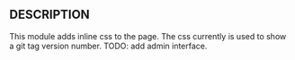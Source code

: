 DESCRIPTION
-----------

This module adds inline css to the page.  The css currently is used to show a git tag version number.
TODO: add admin interface.
